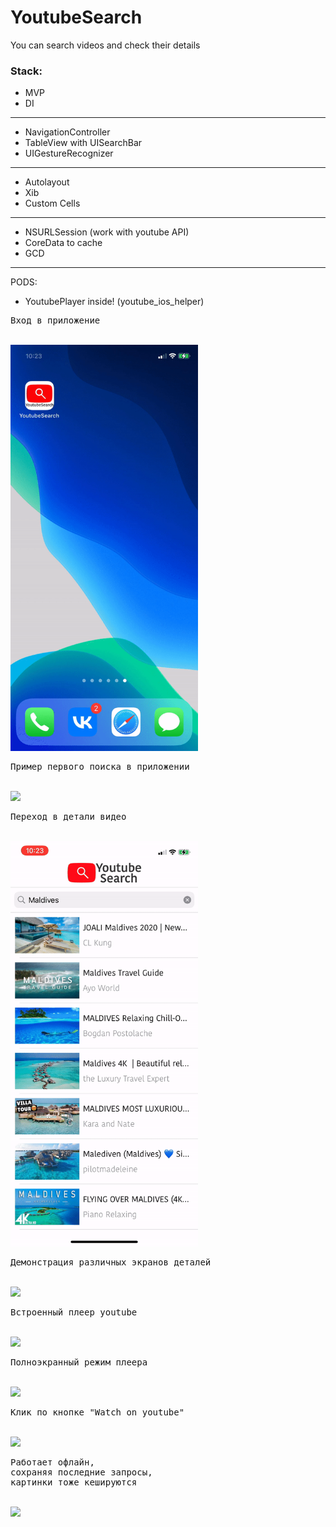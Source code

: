 # YoutubeSearch
You can search videos and check their details
### Stack:
- MVP
- DI
---
- NavigationController
- TableView with UISearchBar
- UIGestureRecognizer
---
- Autolayout
- Xib
- Custom Cells
---
- NSURLSession (work with youtube API)
- CoreData to cache
- GCD
---
PODS:
- YoutubePlayer inside! (youtube_ios_helper)

<kbd>
  <p>Вход в приложение</p>
   <br/>
  <img src="/readme_sources/1.gif" style="width:300px;"/>
</kbd>
<br/>
<kbd>
  <p>Пример первого поиска в приложении</p>
   <br/>
  <img src="/readme_sources/2.gif" style="width:300px;"/>
</kbd>
<br/>
<kbd>
  <p>Переход в детали видео</p>
   <br/>
  <img src="/readme_sources/3.gif" style="width:300px;"/>
</kbd>
<br/>
<kbd>
  <p>Демонстрация различных экранов деталей</p>
   <br/>
  <img src="/readme_sources/4.gif" style="width:300px;"/>
</kbd>
<br/>
<kbd>
  <p>Встроенный плеер youtube</p>
   <br/>
  <img src="/readme_sources/5.gif" style="width:300px;"/>
</kbd>
<br/>
<kbd>
  <p>Полноэкранный режим плеера</p>
   <br/>
  <img src="/readme_sources/6.gif" style="width:300px;"/>
</kbd>
<br/>
<kbd>
  <p>Клик по кнопке "Watch on youtube"</p>
   <br/>
  <img src="/readme_sources/7.gif" style="width:300px;"/>
</kbd>
<br/>
<kbd>
  <p>Работает офлайн,<br/>сохраняя последние запросы,<br/>картинки тоже кешируются</p>
   <br/>
  <img src="/readme_sources/8.gif" style="width:300px;"/>
</kbd>
